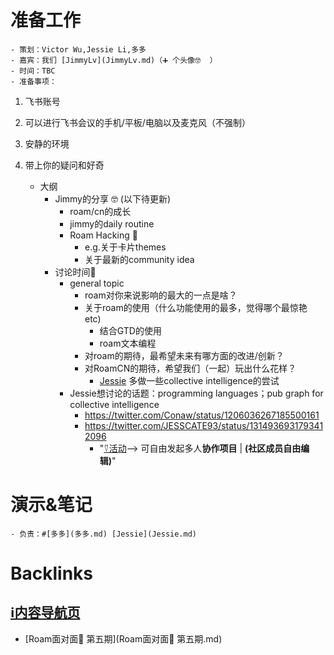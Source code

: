 
# 准备工作
    - 策划：Victor Wu,Jessie Li,多多
    - 嘉宾：我们 [JimmyLv](JimmyLv.md)（➕ 个头像🤓  ）
    - 时间：TBC
    - 准备事项：
        
1. 飞书账号
        
2. 可以进行飞书会议的手机/平板/电脑以及麦克风（不强制）
        
3. 安静的环境
        
4. 带上你的疑问和好奇
    - 大纲
        - Jimmy的分享 🤓  (以下待更新)
            - roam/cn的成长
            - jimmy的daily routine
            - Roam Hacking 👾
                - e.g.关于卡片themes
                - 关于最新的community idea
        - 讨论时间🤩  
            - general topic
                - roam对你来说影响的最大的一点是啥？
                - 关于roam的使用（什么功能使用的最多，觉得哪个最惊艳 etc)
                    - 结合GTD的使用
                    - roam文本编程
                - 对roam的期待，最希望未来有哪方面的改进/创新？
                - 对RoamCN的期待，希望我们（一起）玩出什么花样？
                    - [Jessie](Jessie.md) 多做一些collective intelligence的尝试
            - Jessie想讨论的话题：programming languages；pub graph for collective intelligence
                - https://twitter.com/Conaw/status/1206036267185500161
                - https://twitter.com/JESSCATE93/status/1314936931793412096
                    - "[⍢活动](⍢活动.md)--> 可自由发起多人**协作项目** | __(社区成员自由编辑)__"

# 演示&笔记
    - 负责：#[多多](多多.md) [Jessie](Jessie.md)

# Backlinks
## [ℹ︎内容导航页](ℹ︎内容导航页.md)
- [Roam面对面🍜 第五期](Roam面对面🍜 第五期.md)

